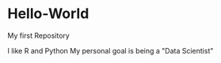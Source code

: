# Hello-World
My first Repository

I like R and Python 
My personal goal is being a "Data Scientist"  

